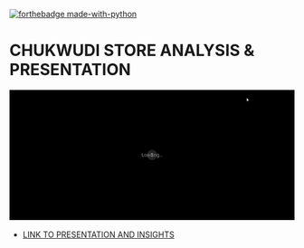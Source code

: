 [![forthebadge made-with-python](http://ForTheBadge.com/images/badges/made-with-python.svg)](https://www.python.org/)

# CHUKWUDI STORE ANALYSIS & PRESENTATION


![](https://github.com/Gift-Ojeabulu/CHUKWUDI-STORE-ANALYSIS/blob/main/CHUKWUDI%20STORE%20PRESENTATION%20-%20Google%20Slides.gif)


* [LINK TO PRESENTATION AND INSIGHTS](https://docs.google.com/presentation/d/17dqXXJa0k7jSPV0vNnqGsjjNfzMHg9C_n9ZQvgsdWr8/edit#slide=id.gc913e74879_0_1310)
